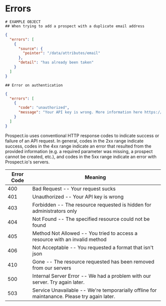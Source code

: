 # Errors

```shell
# EXAMPLE OBJECT
## When trying to add a prospect with a duplicate email address
```

```json
{
  "errors": [
    {
      "source": {
        "pointer": "/data/attributes/email"
      },
      "detail": "has already been taken"
    }
  ]
}
```
```shell
## Error on authentication
```
```json
{
  "errors": [
    {
      "code": "unauthorized",
      "message": "Your API key is wrong. More information here https://prospect.io/docs/api#authentication"
    }
  ]
}
```

Prospect.io uses conventional HTTP response codes to indicate success or failure of an API request. In general, codes in the 2xx range indicate success, codes in the 4xx range indicate an error that resulted from the provided information (e.g. a required parameter was missing, a prospect cannot be created, etc.), and codes in the 5xx range indicate an error with Prospect.io's servers.

Error Code | Meaning
---------- | -------
400 | Bad Request -- Your request sucks
401 | Unauthorized -- Your API key is wrong
403 | Forbidden -- The resource requested is hidden for administrators only
404 | Not Found -- The specified resource could not be found
405 | Method Not Allowed -- You tried to access a resource with an invalid method
406 | Not Acceptable -- You requested a format that isn't json
410 | Gone -- The resource requested has been removed from our servers
500 | Internal Server Error -- We had a problem with our server. Try again later.
503 | Service Unavailable -- We're temporarially offline for maintanance. Please try again later.
